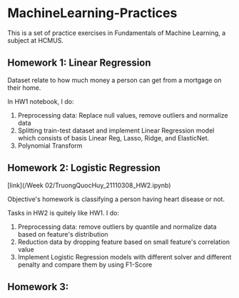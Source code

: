 # MachineLearning-Practices
This is a set of practice exercises in Fundamentals of Machine Learning, a subject at HCMUS.

## Homework 1: Linear Regression

Dataset relate to how much money a person can get from a mortgage on their home. 

In HW1 notebook, I do:

1. Preprocessing data: Replace null values, remove outliers and normalize data
2. Splitting train-test dataset and implement Linear Regression model which consists of basis Linear Reg, Lasso, Ridge, and ElasticNet.
3. Polynomial Transform

## Homework 2: Logistic Regression 

[link](/Week 02/TruongQuocHuy_21110308_HW2.ipynb)

Objective's homework is classifying a person having heart disease or not. 

Tasks in HW2 is quitely like HW1. I do:

1. Preprocessing data: remove outliers by quantile and normalize data based on feature's distribution
2. Reduction data by dropping feature based on small feature's correlation value
3. Implement Logistic Regression models with different solver and different penalty and compare them by using F1-Score

## Homework 3: 

